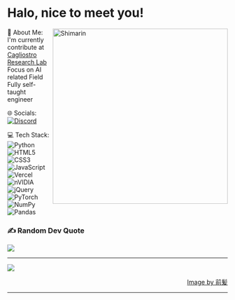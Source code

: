 <h1>Halo, nice to meet you!</h1>

<div>

<img align="right" width="400" alt="Shimarin" src="https://i.imgur.com/j4h0Obg.jpeg"/>

💫 About Me:
I'm currently contribute at <a href="https://cagliostrolab.net/page/1">Cagliostro Research Lab</a><br>Focus on AI related Field<br>Fully self-taught engineer


🌐 Socials:</br>
[![Discord](https://img.shields.io/badge/Discord-%237289DA.svg?logo=discord&logoColor=white)](https://discord.gg/saikanov) 

💻 Tech Stack:</br>
![Python](https://img.shields.io/badge/python-3670A0?style=flat&logo=python&logoColor=ffdd54) ![HTML5](https://img.shields.io/badge/html5-%23E34F26.svg?style=flat&logo=html5&logoColor=white) ![CSS3](https://img.shields.io/badge/css3-%231572B6.svg?style=flat&logo=css3&logoColor=white) ![JavaScript](https://img.shields.io/badge/javascript-%23323330.svg?style=flat&logo=javascript&logoColor=%23F7DF1E) ![Vercel](https://img.shields.io/badge/vercel-%23000000.svg?style=flat&logo=vercel&logoColor=white) ![nVIDIA](https://img.shields.io/badge/cuda-000000.svg?style=flat&logo=nVIDIA&logoColor=green) ![jQuery](https://img.shields.io/badge/jquery-%230769AD.svg?style=flat&logo=jquery&logoColor=white) ![PyTorch](https://img.shields.io/badge/PyTorch-%23EE4C2C.svg?style=flat&logo=PyTorch&logoColor=white) ![NumPy](https://img.shields.io/badge/numpy-%23013243.svg?style=flat&logo=numpy&logoColor=white) ![Pandas](https://img.shields.io/badge/pandas-%23150458.svg?style=flat&logo=pandas&logoColor=white)

### ✍️ Random Dev Quote
![](https://quotes-github-readme.vercel.app/api?type=vetical&theme=light)

---
[![](https://visitcount.itsvg.in/api?id=saikanov&icon=0&color=0)](https://visitcount.itsvg.in)

<!-- Proudly created with GPRM ( https://gprm.itsvg.in ) -->
  
<div align="right">
<a href="https://www.pixiv.net/en/users/35069640">Image by 前髪</a>
  </div>
  </div>

------
